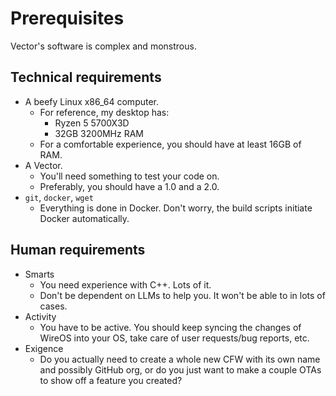# Prerequisites

Vector's software is complex and monstrous.

## Technical requirements

- A beefy Linux x86_64 computer.
    -   For reference, my desktop has:
        -   Ryzen 5 5700X3D
        -   32GB 3200MHz RAM
    -   For a comfortable experience, you should have at least 16GB of RAM.
- A Vector.
    -   You'll need something to test your code on.
    -   Preferably, you should have a 1.0 and a 2.0.
- `git`, `docker`, `wget`
    -   Everything is done in Docker. Don't worry, the build scripts initiate Docker automatically.

## Human requirements

- Smarts
    -   You need experience with C++. Lots of it.
    -   Don't be dependent on LLMs to help you. It won't be able to in lots of cases.
- Activity
    -   You have to be active. You should keep syncing the changes of WireOS into your OS, take care of user requests/bug reports, etc.
- Exigence
    -   Do you actually need to create a whole new CFW with its own name and possibly GitHub org, or do you just want to make a couple OTAs to show off a feature you created?